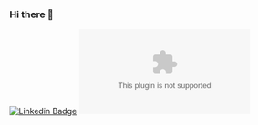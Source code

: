 ### Hi there 👋

[![Linkedin Badge](http://pngimg.com/uploads/linkedIn/linkedIn_PNG26.png=https://www.linkedin.com/in/diego-schell-fernandes/)](https://www.linkedin.com/in/khyrki/) 
[![Gmail Badge](https://https://image.flaticon.com/icons/png/512/281/281769.png=mailto:khyrkimitsunobi@gmail.com)](mailto:khyrkimitsunobi@gmail.com)






<!--
**Khyrki/Khyrki** is a ✨ _special_ ✨ repository because its `README.md` (this file) appears on your GitHub profile.

Here are some ideas to get you started:

- 🔭 I’m currently working on ...
- 🌱 I’m currently learning ...
- 👯 I’m looking to collaborate on ...
- 🤔 I’m looking for help with ...
- 💬 Ask me about ...
- 📫 How to reach me: ...
- 😄 Pronouns: ...
- ⚡ Fun fact: ...
-->
